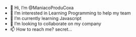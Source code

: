 - 👋 Hi, I’m @ManiacoProduCoxa
- 👀 I’m interested in Learning Programming to help my team
- 🌱 I’m currently learning Javascript
- 💞️ I’m looking to collaborate on my company
- 📫 How to reach me? secret...

<!---
ManiacoProduCoxa/ManiacoProduCoxa is a ✨ special ✨ repository because its `README.md` (this file) appears on your GitHub profile.
You can click the Preview link to take a look at your changes.
--->
